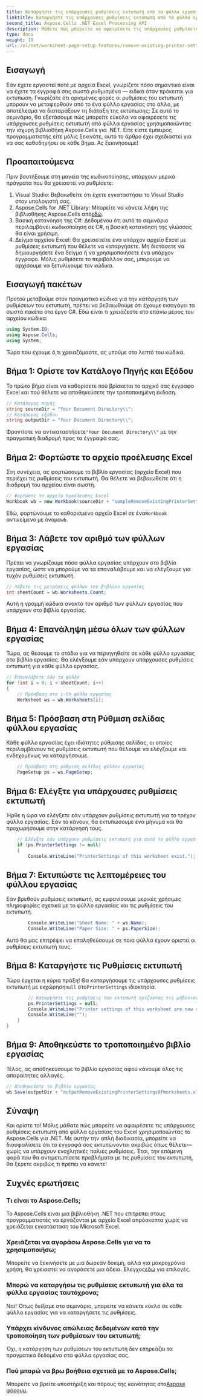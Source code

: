 ```yaml
---
title: Καταργήστε τις υπάρχουσες ρυθμίσεις εκτυπωτή από τα φύλλα εργασίας
linktitle: Καταργήστε τις υπάρχουσες ρυθμίσεις εκτυπωτή από τα φύλλα εργασίας
second_title: Aspose.Cells .NET Excel Processing API
description: Μάθετε πώς μπορείτε να αφαιρέσετε τις υπάρχουσες ρυθμίσεις εκτυπωτή από φύλλα εργασίας του Excel χρησιμοποιώντας το Aspose.Cells για .NET σε αυτόν τον αναλυτικό, βήμα προς βήμα οδηγό.
type: docs
weight: 19
url: /el/net/worksheet-page-setup-features/remove-existing-printer-settings/
---
```

## Εισαγωγή
Εάν έχετε εργαστεί ποτέ με αρχεία Excel, γνωρίζετε πόσο σημαντικό είναι να έχετε τα έγγραφά σας σωστά ρυθμισμένα — ειδικά όταν πρόκειται για εκτύπωση. Γνωρίζατε ότι ορισμένες φορές οι ρυθμίσεις του εκτυπωτή μπορούν να μεταφερθούν από το ένα φύλλο εργασίας στο άλλο, με αποτέλεσμα να διαταράξουν τη διάταξη της εκτύπωσης; Σε αυτό το σεμινάριο, θα εξετάσουμε πώς μπορείτε εύκολα να αφαιρέσετε τις υπάρχουσες ρυθμίσεις εκτυπωτή από φύλλα εργασίας χρησιμοποιώντας την ισχυρή βιβλιοθήκη Aspose.Cells για .NET. Είτε είστε έμπειρος προγραμματιστής είτε μόλις ξεκινάτε, αυτό το άρθρο έχει σχεδιαστεί για να σας καθοδηγήσει σε κάθε βήμα. Ας ξεκινήσουμε!
## Προαπαιτούμενα
Πριν βουτήξουμε στη μαγεία της κωδικοποίησης, υπάρχουν μερικά πράγματα που θα χρειαστεί να ρυθμίσετε:
1. Visual Studio: Βεβαιωθείτε ότι έχετε εγκαταστήσει το Visual Studio στον υπολογιστή σας.
2. Aspose.Cells for .NET Library: Μπορείτε να κάνετε λήψη της βιβλιοθήκης Aspose.Cells από[εδώ](https://releases.aspose.com/cells/net/).
3. Βασική κατανόηση της C#: Δεδομένου ότι αυτό το σεμινάριο περιλαμβάνει κωδικοποίηση σε C#, η βασική κατανόηση της γλώσσας θα είναι χρήσιμη.
4. Δείγμα αρχείου Excel: Θα χρειαστείτε ένα υπάρχον αρχείο Excel με ρυθμίσεις εκτυπωτή που θέλετε να καταργήσετε. Μη διστάσετε να δημιουργήσετε ένα δείγμα ή να χρησιμοποιήσετε ένα υπάρχον έγγραφο.
Μόλις ρυθμίσετε το περιβάλλον σας, μπορούμε να αρχίσουμε να ξετυλίγουμε τον κώδικα.
## Εισαγωγή πακέτων
Προτού μεταβούμε στον πραγματικό κώδικα για την κατάργηση των ρυθμίσεων του εκτυπωτή, πρέπει να βεβαιωθούμε ότι έχουμε εισαγάγει τα σωστά πακέτα στο έργο C#. Εδώ είναι τι χρειάζεστε στο επάνω μέρος του αρχείου κώδικα:
```csharp
using System.IO;
using Aspose.Cells;
using System;
```
Τώρα που έχουμε ό,τι χρειαζόμαστε, ας μπούμε στο λεπτό του κώδικα.
## Βήμα 1: Ορίστε τον Κατάλογο Πηγής και Εξόδου
Το πρώτο βήμα είναι να καθορίσετε πού βρίσκεται το αρχικό σας έγγραφο Excel και πού θέλετε να αποθηκεύσετε την τροποποιημένη έκδοση.
```csharp
// Κατάλογος πηγής
string sourceDir = "Your Document Directory\\";
// Κατάλογος εξόδου
string outputDir = "Your Document Directory\\";
```
 Φροντίστε να αντικαταστήσετε`"Your Document Directory\\"` με την πραγματική διαδρομή προς τα έγγραφά σας.
## Βήμα 2: Φορτώστε το αρχείο προέλευσης Excel
Στη συνέχεια, ας φορτώσουμε το βιβλίο εργασίας (αρχείο Excel) που περιέχει τις ρυθμίσεις του εκτυπωτή. Θα θέλετε να βεβαιωθείτε ότι η διαδρομή του αρχείου είναι σωστή.
```csharp
// Φορτώστε το αρχείο προέλευσης Excel
Workbook wb = new Workbook(sourceDir + "sampleRemoveExistingPrinterSettingsOfWorksheets.xlsx");
```
 Εδώ, φορτώνουμε το καθορισμένο αρχείο Excel σε ένα`Workbook` αντικείμενο με όνομα`wb`.
## Βήμα 3: Λάβετε τον αριθμό των φύλλων εργασίας
Πρέπει να γνωρίζουμε πόσα φύλλα εργασίας υπάρχουν στο βιβλίο εργασίας, ώστε να μπορούμε να τα επαναλάβουμε και να ελέγξουμε για τυχόν ρυθμίσεις εκτυπωτή.
```csharp
// Λάβετε τις μετρήσεις φύλλων του βιβλίου εργασίας
int sheetCount = wb.Worksheets.Count;
```
Αυτή η γραμμή κώδικα ανακτά τον αριθμό των φύλλων εργασίας που υπάρχουν στο βιβλίο εργασίας.
## Βήμα 4: Επανάληψη μέσω όλων των φύλλων εργασίας
Τώρα, ας θέσουμε το στάδιο για να περιηγηθείτε σε κάθε φύλλο εργασίας στο βιβλίο εργασίας. Θα ελέγξουμε εάν υπάρχουν υπάρχουσες ρυθμίσεις εκτυπωτή για κάθε φύλλο εργασίας.
```csharp
// Επαναλάβετε όλα τα φύλλα
for (int i = 0; i < sheetCount; i++)
{
    // Πρόσβαση στο i-th φύλλο εργασίας
    Worksheet ws = wb.Worksheets[i];
```
## Βήμα 5: Πρόσβαση στη Ρύθμιση σελίδας φύλλου εργασίας
Κάθε φύλλο εργασίας έχει ιδιότητες ρύθμισης σελίδας, οι οποίες περιλαμβάνουν τις ρυθμίσεις εκτυπωτή που θέλουμε να ελέγξουμε και ενδεχομένως να καταργήσουμε.
```csharp
    // Πρόσβαση στη ρύθμιση σελίδας φύλλου εργασίας
    PageSetup ps = ws.PageSetup;
```
## Βήμα 6: Ελέγξτε για υπάρχουσες ρυθμίσεις εκτυπωτή
Ήρθε η ώρα να ελέγξετε εάν υπάρχουν ρυθμίσεις εκτυπωτή για το τρέχον φύλλο εργασίας. Εάν το κάνουν, θα εκτυπώσουμε ένα μήνυμα και θα προχωρήσουμε στην κατάργησή τους.
```csharp
    // Ελέγξτε εάν υπάρχουν ρυθμίσεις εκτυπωτή για αυτό το φύλλο εργασίας
    if (ps.PrinterSettings != null)
    {
        Console.WriteLine("PrinterSettings of this worksheet exist.");
```
## Βήμα 7: Εκτυπώστε τις λεπτομέρειες του φύλλου εργασίας
Εάν βρεθούν ρυθμίσεις εκτυπωτή, ας εμφανίσουμε μερικές χρήσιμες πληροφορίες σχετικά με το φύλλο εργασίας και τις ρυθμίσεις του εκτυπωτή.
```csharp
        Console.WriteLine("Sheet Name: " + ws.Name);
        Console.WriteLine("Paper Size: " + ps.PaperSize);
```
Αυτό θα μας επιτρέψει να επαληθεύσουμε σε ποια φύλλα έχουν οριστεί οι ρυθμίσεις εκτυπωτή τους.
## Βήμα 8: Καταργήστε τις Ρυθμίσεις εκτυπωτή
 Τώρα έρχεται η κύρια πράξη! Θα καταργήσουμε τις υπάρχουσες ρυθμίσεις εκτυπωτή με εκχώρηση`null` στο`PrinterSettings` ιδιοκτησία.
```csharp
        // Καταργήστε τις ρυθμίσεις του εκτυπωτή ορίζοντας τις μηδενικές
        ps.PrinterSettings = null;
        Console.WriteLine("Printer settings of this worksheet are now removed by setting it null.");
        Console.WriteLine("");
    }
}
```
## Βήμα 9: Αποθηκεύστε το τροποποιημένο βιβλίο εργασίας
Τέλος, ας αποθηκεύσουμε το βιβλίο εργασίας αφού κάνουμε όλες τις απαραίτητες αλλαγές.
```csharp
// Αποθηκεύστε το βιβλίο εργασίας
wb.Save(outputDir + "outputRemoveExistingPrinterSettingsOfWorksheets.xlsx");
```
## Σύναψη
Και ορίστε το! Μόλις μάθατε πώς μπορείτε να αφαιρέσετε τις υπάρχουσες ρυθμίσεις εκτυπωτή από φύλλα εργασίας του Excel χρησιμοποιώντας το Aspose.Cells για .NET. Με αυτήν την απλή διαδικασία, μπορείτε να διασφαλίσετε ότι τα έγγραφά σας εκτυπώνονται ακριβώς όπως θέλετε—χωρίς να υπάρχουν ενοχλητικές παλιές ρυθμίσεις. Έτσι, την επόμενη φορά που θα αντιμετωπίσετε προβλήματα με τις ρυθμίσεις του εκτυπωτή, θα ξέρετε ακριβώς τι πρέπει να κάνετε!
## Συχνές ερωτήσεις
### Τι είναι το Aspose.Cells;
Το Aspose.Cells είναι μια βιβλιοθήκη .NET που επιτρέπει στους προγραμματιστές να εργάζονται με αρχεία Excel απρόσκοπτα χωρίς να χρειάζεται εγκατάσταση του Microsoft Excel.
### Χρειάζεται να αγοράσω Aspose.Cells για να το χρησιμοποιήσω;
 Μπορείτε να ξεκινήσετε με μια δωρεάν δοκιμή, αλλά για μακροχρόνια χρήση, θα χρειαστεί να αγοράσετε μια άδεια. Ελεγχος[εδώ](https://purchase.aspose.com/buy) για επιλογές.
### Μπορώ να καταργήσω τις ρυθμίσεις εκτυπωτή για όλα τα φύλλα εργασίας ταυτόχρονα;
Ναί! Όπως δείξαμε στο σεμινάριο, μπορείτε να κάνετε κύκλο σε κάθε φύλλο εργασίας για να καταργήσετε τις ρυθμίσεις.
### Υπάρχει κίνδυνος απώλειας δεδομένων κατά την τροποποίηση των ρυθμίσεων του εκτυπωτή;
Όχι, η κατάργηση των ρυθμίσεων του εκτυπωτή δεν επηρεάζει τα πραγματικά δεδομένα στα φύλλα εργασίας σας.
### Πού μπορώ να βρω βοήθεια σχετικά με το Aspose.Cells;
 Μπορείτε να βρείτε υποστήριξη και πόρους της κοινότητας στο[Aspose φόρουμ](https://forum.aspose.com/c/cells/9).